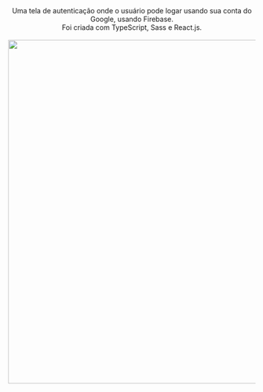<div align="center">
  Uma tela de autenticação onde o usuário pode logar usando sua conta do Google, usando Firebase. <br>
  Foi criada com TypeScript, Sass e React.js.
</div><br>                  
 
<div align="center">
<img src="" width="700px" />
</div>
